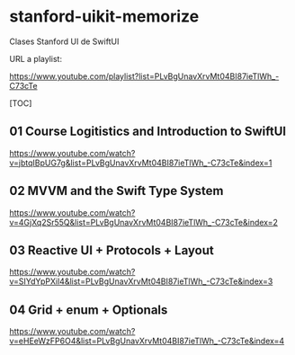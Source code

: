 # stanford-uikit-memorize
Clases Stanford UI de SwiftUI

URL a playlist: 

https://www.youtube.com/playlist?list=PLvBgUnavXrvMt04BI87ieTlWh_-C73cTe

[TOC]

## 01 Course Logitistics and Introduction to SwiftUI

https://www.youtube.com/watch?v=jbtqIBpUG7g&list=PLvBgUnavXrvMt04BI87ieTlWh_-C73cTe&index=1

## 02 MVVM and the Swift Type System

https://www.youtube.com/watch?v=4GjXq2Sr55Q&list=PLvBgUnavXrvMt04BI87ieTlWh_-C73cTe&index=2

## 03 Reactive UI + Protocols + Layout

https://www.youtube.com/watch?v=SIYdYpPXil4&list=PLvBgUnavXrvMt04BI87ieTlWh_-C73cTe&index=3

## 04 Grid + enum + Optionals

https://www.youtube.com/watch?v=eHEeWzFP6O4&list=PLvBgUnavXrvMt04BI87ieTlWh_-C73cTe&index=4

